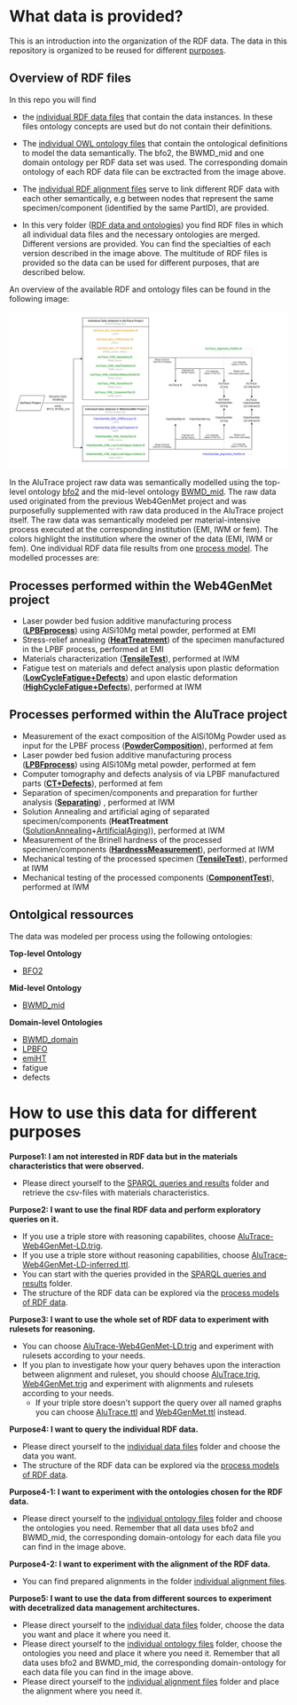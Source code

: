 # What data is provided?
This is an introduction into the organization of the RDF data. The data in this repository is organized to be reused for different [purposes](#How-to-use-this-data-for-different-purposes). 

## Overview of RDF files
In this repo you will find 
- the [individual RDF data files](https://github.com/Mat-O-Lab/AluTrace-Data-and-Documentation/tree/main/src/RDF%20data%20and%20ontologies/individual%20data%20files) that contain the data instances. In these files ontology concepts are used but do not contain their definitions. 
- The [individual OWL ontology files](https://github.com/Mat-O-Lab/AluTrace-Data-and-Documentation/tree/main/src/RDF%20data%20and%20ontologies/individual%20ontology%20files) that contain the ontological definitions to model the data semantically. The bfo2, the BWMD_mid and one domain ontology per RDF data set was used. The corresponding domain ontology of each RDF data file can be exctracted from the image above. 
- The [individual RDF alignment files](https://github.com/Mat-O-Lab/AluTrace-Data-and-Documentation/tree/main/src/RDF%20data%20and%20ontologies/individual%20alignment%20files) serve to link different RDF data with each other semantically, e.g between nodes that represent the same specimen/component (identified by the same PartID), are provided. 

- In this very folder ([RDF data and ontologies](https://github.com/Mat-O-Lab/AluTrace-Data-and-Documentation/edit/main/src/RDF%20data%20and%20ontologies)) you find RDF files in which all individual data files and the necessary ontologies are merged. Different versions are provided. You can find the specialties of each version described in the image above. The multitude of RDF files is provided so the data can be used for different purposes, that are described below.

<!-- add link to purposes here -->

An overview of the available RDF and ontology files can be found in the following image:

![Datafiles](https://github.com/Mat-O-Lab/AluTrace-Data-and-Documentation/blob/main/doc/Datafiles.png?raw=true)

In the AluTrace project raw data was semantically modelled using the top-level ontology [bfo2](https://github.com/bfo-ontology/BFO/wiki#news-bfo-20-now-released) and the mid-level ontology [BWMD_mid](https://matportal.org/ontologies/BWMD-MID). The raw data used originated from the previous Web4GenMet project and was purposefully supplemented with raw data produced in the AluTrace project itself. The raw data was semantically modeled per material-intensive process executed at the corresponding institution (EMI, IWM or fem). The colors highlight the institution where the owner of the data (EMI, IWM or fem). One individual RDF data file results from one [process model](https://github.com/Mat-O-Lab/AluTrace-Data-and-Documentation/tree/main/src/process%20models%20of%20RDF%20data). The modelled processes are:

## Processes performed within the Web4GenMet project
- Laser powder bed fusion additive manufacturing process ([**LPBFprocess**](https://github.com/Mat-O-Lab/AluTrace-Data-and-Documentation/blob/main/src/process%20models%20of%20RDF%20data/Web4GenMet_EMI_LPBFprocess.png)) using AlSi10Mg metal powder, performed at EMI
- Stress-relief annealing ([**HeatTreatment**](https://github.com/Mat-O-Lab/AluTrace-Data-and-Documentation/blob/main/src/process%20models%20of%20RDF%20data/Web4GenMet_EMI_HeatTreatment.png)) of the specimen manufactured in the LPBF process, performed at EMI
- Materials characterization ([**TensileTest**](https://github.com/Mat-O-Lab/AluTrace-Data-and-Documentation/blob/main/src/process%20models%20of%20RDF%20data/Web4GenMet_IWM_TensileTest.png)), performed at IWM
- Fatigue test on materials and defect analysis upon plastic deformation ([**LowCycleFatigue+Defects**](https://github.com/Mat-O-Lab/AluTrace-Data-and-Documentation/blob/main/src/process%20models%20of%20RDF%20data/Web4GenMet_IWM_LCF%2BDefects.png)) and upon elastic deformation ([**HighCycleFatigue+Defects**](https://github.com/Mat-O-Lab/AluTrace-Data-and-Documentation/blob/main/src/process%20models%20of%20RDF%20data/Web4GenMet_IWM_HCF%2BDefects.png)), performed at IWM

## Processes performed within the AluTrace project
- Measurement of the exact composition of the AlSi10Mg Powder used as input for the LPBF process ([**PowderComposition**](https://github.com/Mat-O-Lab/AluTrace-Data-and-Documentation/blob/main/src/process%20models%20of%20RDF%20data/AluTrace_fem_PowderComposition.png)), performed at fem
- Laser powder bed fusion additive manufacturing process ([**LPBFprocess**](https://github.com/Mat-O-Lab/AluTrace-Data-and-Documentation/blob/main/src/process%20models%20of%20RDF%20data/AluTrace_fem_LPBFprocess.png)) using AlSi10Mg metal powder, performed at fem
- Computer tomography and defects analysis of via LPBF manufactured parts ([**CT+Defects**](https://github.com/Mat-O-Lab/AluTrace-Data-and-Documentation/blob/main/src/process%20models%20of%20RDF%20data/AluTrace_fem_CT%2BDefects.png)), performed at fem
- Separation of specimen/components and preparation for further analysis ([**Separating**](https://github.com/Mat-O-Lab/AluTrace-Data-and-Documentation/blob/main/src/process%20models%20of%20RDF%20data/AluTrace_IWM_Separating.png)) , performed at IWM
- Solution Annealing and artificial aging of separated specimen/components (**HeatTreatment** ([SolutionAnnealing](https://github.com/Mat-O-Lab/AluTrace-Data-and-Documentation/blob/main/src/process%20models%20of%20RDF%20data/AluTrace_IWM_HeatTreatment_SolutionAnnealing.png)+[ArtificialAging](https://github.com/Mat-O-Lab/AluTrace-Data-and-Documentation/blob/main/src/process%20models%20of%20RDF%20data/AluTrace_IWM_HeatTreatment_ArtificialAging.png))), performed at IWM
- Measurement of the Brinell hardness of the processed specimen/components ([**HardnessMeasurement**]()), performed at IWM
- Mechanical testing of the processed specimen ([**TensileTest**](https://github.com/Mat-O-Lab/AluTrace-Data-and-Documentation/blob/main/src/process%20models%20of%20RDF%20data/AluTrace_IWM_TensileTest.png)), performed at IWM
- Mechanical testing of the processed components ([**ComponentTest**](https://github.com/Mat-O-Lab/AluTrace-Data-and-Documentation/blob/main/src/process%20models%20of%20RDF%20data/AluTrace_IWM_ComponentTest.png)), performed at IWM

## Ontolgical ressources
The data was modeled per process using the following ontologies:  

**Top-level Ontology**  
- [BFO2](https://github.com/bfo-ontology/BFO/wiki#news-bfo-20-now-released)  
  
**Mid-level Ontology**  
- [BWMD_mid](https://matportal.org/ontologies/BWMD-MID)  
  
**Domain-level Ontologies**  
- [BWMD_domain](https://matportal.org/ontologies/BWMD-DOMAIN)
- [LPBFO](https://matportal.org/ontologies/LPBFO)
- [emiHT](https://gitlab.cc-asp.fraunhofer.de/EMI_datamanagement/LPBFO/-/raw/emiHT/EMIHT_ontology.owl) 
- fatigue
- defects

# How to use this data for different purposes
**Purpose1: I am not interested in RDF data but in the materials characteristics that were observed.**
  - Please direct yourself to the [SPARQL queries and results](https://github.com/Mat-O-Lab/AluTrace-Data-and-Documentation/tree/main/src/SPARQL%20queries%20and%20results) folder and retrieve the csv-files with materials characteristics.  
  
**Purpose2: I want to use the final RDF data and perform exploratory queries on it.**
  - If you use a triple store with reasoning capabilites, choose [AluTrace-Web4GenMet-LD.trig](https://github.com/Mat-O-Lab/AluTrace-Data-and-Documentation/raw/main/src/RDF%20data%20and%20ontologies/AluTrace-Web4GenMet-LD.trig).
  - If you use a triple store without reasoning capabilities, choose [AluTrace-Web4GenMet-LD-inferred.ttl](https://github.com/Mat-O-Lab/AluTrace-Data-and-Documentation/raw/main/src/RDF%20data%20and%20ontologies/AluTrace-Web4GenMet-LD-inferred.ttl).
  - You can start with the queries provided in the [SPARQL queries and results](https://github.com/Mat-O-Lab/AluTrace-Data-and-Documentation/tree/main/src/SPARQL%20queries%20and%20results) folder. 
  - The structure of the RDF data can be explored via the [process models of RDF data](https://github.com/Mat-O-Lab/AluTrace-Data-and-Documentation/tree/main/src/process%20models%20of%20RDF%20data).
    
**Purpose3: I want to use the whole set of RDF data to experiment with rulesets for reasoning.**
  - You can choose [AluTrace-Web4GenMet-LD.trig](https://github.com/Mat-O-Lab/AluTrace-Data-and-Documentation/raw/main/src/RDF%20data%20and%20ontologies/AluTrace-Web4GenMet-LD.trig) and experiment with rulesets according to your needs. 
  - If you plan to investigate how your query behaves upon the interaction between alignment and ruleset, you should choose [AluTrace.trig](https://github.com/Mat-O-Lab/AluTrace-Data-and-Documentation/raw/main/src/RDF%20data%20and%20ontologies/AluTrace.trig), [Web4GenMet.trig](https://github.com/Mat-O-Lab/AluTrace-Data-and-Documentation/raw/main/src/RDF%20data%20and%20ontologies/Web4GenMet.trig) and experiment with alignments and rulesets according to your needs.
    - If your triple store doesn't support the query over all named graphs you can choose [AluTrace.ttl](https://github.com/Mat-O-Lab/AluTrace-Data-and-Documentation/raw/main/src/RDF%20data%20and%20ontologies/AluTrace.ttl) and [Web4GenMet.ttl](https://github.com/Mat-O-Lab/AluTrace-Data-and-Documentation/raw/main/src/RDF%20data%20and%20ontologies/Web4GenMet.ttl) instead.
  
**Purpose4: I want to query the individual RDF data.**
  - Please direct yourself to the [individual data files](https://github.com/Mat-O-Lab/AluTrace-Data-and-Documentation/tree/main/src/RDF%20data%20and%20ontologies/individual%20data%20files) folder and choose the data you want.  
  -  The structure of the RDF data can be explored via the [process models of RDF data](https://github.com/Mat-O-Lab/AluTrace-Data-and-Documentation/tree/main/src/process%20models%20of%20RDF%20data).
  
**Purpose4-1: I want to experiment with the ontologies chosen for the RDF data.**
  - Please direct yourself to the [individual ontology files](https://github.com/Mat-O-Lab/AluTrace-Data-and-Documentation/tree/main/src/RDF%20data%20and%20ontologies/individual%20ontology%20files) folder and choose the ontologies you need. Remember that all data uses bfo2 and BWMD_mid, the corresponding domain-ontology for each data file you can find in the image above.   
    
**Purpose4-2: I want to experiment with the alignment of the RDF data.**
  - You can find prepared alignments in the folder [individual alignment files](https://github.com/Mat-O-Lab/AluTrace-Data-and-Documentation/tree/main/src/RDF%20data%20and%20ontologies/individual%20alignment%20files). 

**Purpose5: I want to use the data from different sources to experiment with decetralized data management architectures.**
  - Please direct yourself to the [individual data files](https://github.com/Mat-O-Lab/AluTrace-Data-and-Documentation/tree/main/src/RDF%20data%20and%20ontologies/individual%20data%20files) folder, choose the data you want and place it where you need it.   
  - Please direct yourself to the [individual ontology files](https://github.com/Mat-O-Lab/AluTrace-Data-and-Documentation/tree/main/src/RDF%20data%20and%20ontologies/individual%20ontology%20files) folder, choose the ontologies you need and place it where you need it. Remember that all data uses bfo2 and BWMD_mid, the corresponding domain-ontology for each data file you can find in the image above.   
  - Please direct yourself to the [individual alignment files](https://github.com/Mat-O-Lab/AluTrace-Data-and-Documentation/tree/main/src/RDF%20data%20and%20ontologies/individual%20alignment%20files) folder and place the alignment where you need it. 





